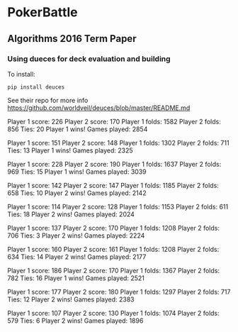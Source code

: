 # PokerBattle

## Algorithms 2016 Term Paper

### Using dueces for deck evaluation and building
To install:
``` 
pip install deuces
```

See their repo for more info
https://github.com/worldveil/deuces/blob/master/README.md

Player 1 score: 226
Player 2 score: 170
Player 1 folds: 1582
Player 2 folds: 856
Ties: 20
Player 1 wins!
Games played: 2854

Player 1 score: 151
Player 2 score: 148
Player 1 folds: 1302
Player 2 folds: 711
Ties: 13
Player 1 wins!
Games played: 2325

Player 1 score: 228
Player 2 score: 190
Player 1 folds: 1637
Player 2 folds: 969
Ties: 15
Player 1 wins!
Games played: 3039

Player 1 score: 142
Player 2 score: 147
Player 1 folds: 1185
Player 2 folds: 658
Ties: 10
Player 2 wins!
Games played: 2142

Player 1 score: 114
Player 2 score: 128
Player 1 folds: 1153
Player 2 folds: 611
Ties: 18
Player 2 wins!
Games played: 2024

Player 1 score: 137
Player 2 score: 170
Player 1 folds: 1208
Player 2 folds: 706
Ties: 3
Player 2 wins!
Games played: 2224

Player 1 score: 160
Player 2 score: 161
Player 1 folds: 1208
Player 2 folds: 634
Ties: 14
Player 2 wins!
Games played: 2177

Player 1 score: 186
Player 2 score: 170
Player 1 folds: 1367
Player 2 folds: 782
Ties: 16
Player 1 wins!
Games played: 2521

Player 1 score: 177
Player 2 score: 180
Player 1 folds: 1297
Player 2 folds: 717
Ties: 12
Player 2 wins!
Games played: 2383

Player 1 score: 107
Player 2 score: 130
Player 1 folds: 1074
Player 2 folds: 579
Ties: 6
Player 2 wins!
Games played: 1896